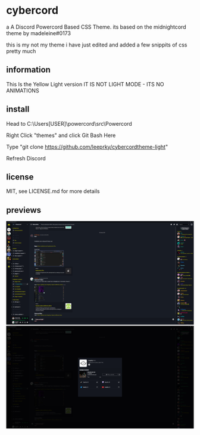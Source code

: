 # cybercord
a A Discord Powercord Based CSS Theme.
its based on the midnightcord theme by madeleine#0173

this is my not my theme i have just edited and added a few snippits of css pretty much

## information

This Is the Yellow Light version
IT IS NOT LIGHT MODE - ITS NO ANIMATIONS

## install

Head to C:\Users\[USER]\powercord\src\Powercord

Right Click "themes" and click Git Bash Here

Type "git clone https://github.com/leeprky/cybercordtheme-light"

Refresh Discord

## license

MIT, see LICENSE.md for more details

## previews

![preview](./previews/previewlight1.png)
![preview](./previews/previewlight2.png)
